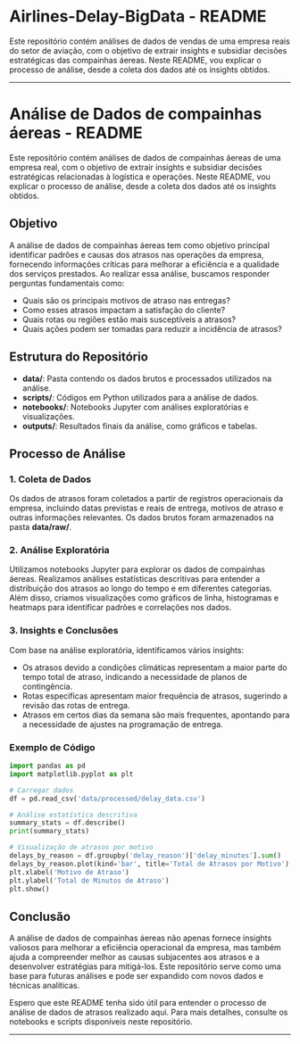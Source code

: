 # Airlines-Delay-BigData - README
 
Este repositório contém análises de dados de vendas de uma empresa reais do setor de aviação, com o objetivo de extrair insights e subsidiar decisões estratégicas das compainhas áereas. Neste README, vou explicar o processo de análise, desde a coleta dos dados até os insights obtidos.

---

# Análise de Dados de compainhas áereas - README

Este repositório contém análises de dados de compainhas áereas de uma empresa real, com o objetivo de extrair insights e subsidiar decisões estratégicas relacionadas à logística e operações. Neste README, vou explicar o processo de análise, desde a coleta dos dados até os insights obtidos.

## Objetivo

A análise de dados de compainhas áereas tem como objetivo principal identificar padrões e causas dos atrasos nas operações da empresa, fornecendo informações críticas para melhorar a eficiência e a qualidade dos serviços prestados. Ao realizar essa análise, buscamos responder perguntas fundamentais como:

- Quais são os principais motivos de atraso nas entregas?
- Como esses atrasos impactam a satisfação do cliente?
- Quais rotas ou regiões estão mais susceptíveis a atrasos?
- Quais ações podem ser tomadas para reduzir a incidência de atrasos?

## Estrutura do Repositório

- **data/**: Pasta contendo os dados brutos e processados utilizados na análise.
- **scripts/**: Códigos em Python utilizados para a análise de dados.
- **notebooks/**: Notebooks Jupyter com análises exploratórias e visualizações.
- **outputs/**: Resultados finais da análise, como gráficos e tabelas.

## Processo de Análise

### 1. Coleta de Dados

Os dados de atrasos foram coletados a partir de registros operacionais da empresa, incluindo datas previstas e reais de entrega, motivos de atraso e outras informações relevantes. Os dados brutos foram armazenados na pasta **data/raw/**.

### 2. Análise Exploratória

Utilizamos notebooks Jupyter para explorar os dados de compainhas áereas. Realizamos análises estatísticas descritivas para entender a distribuição dos atrasos ao longo do tempo e em diferentes categorias. Além disso, criamos visualizações como gráficos de linha, histogramas e heatmaps para identificar padrões e correlações nos dados.

### 3. Insights e Conclusões

Com base na análise exploratória, identificamos vários insights:

- Os atrasos devido a condições climáticas representam a maior parte do tempo total de atraso, indicando a necessidade de planos de contingência.
- Rotas específicas apresentam maior frequência de atrasos, sugerindo a revisão das rotas de entrega.
- Atrasos em certos dias da semana são mais frequentes, apontando para a necessidade de ajustes na programação de entrega.

### Exemplo de Código

```python
import pandas as pd
import matplotlib.pyplot as plt

# Carregar dados
df = pd.read_csv('data/processed/delay_data.csv')

# Análise estatística descritiva
summary_stats = df.describe()
print(summary_stats)

# Visualização de atrasos por motivo
delays_by_reason = df.groupby('delay_reason')['delay_minutes'].sum()
delays_by_reason.plot(kind='bar', title='Total de Atrasos por Motivo')
plt.xlabel('Motivo de Atraso')
plt.ylabel('Total de Minutos de Atraso')
plt.show()
```

## Conclusão

A análise de dados de compainhas áereas não apenas fornece insights valiosos para melhorar a eficiência operacional da empresa, mas também ajuda a compreender melhor as causas subjacentes aos atrasos e a desenvolver estratégias para mitigá-los. Este repositório serve como uma base para futuras análises e pode ser expandido com novos dados e técnicas analíticas.

Espero que este README tenha sido útil para entender o processo de análise de dados de atrasos realizado aqui. Para mais detalhes, consulte os notebooks e scripts disponíveis neste repositório.

---
